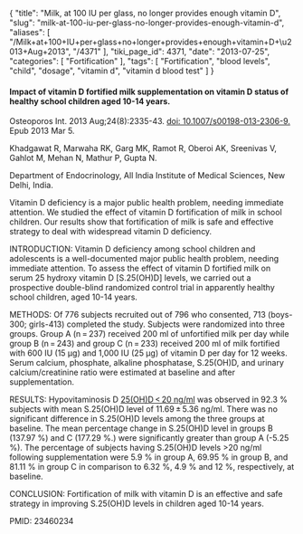{
    "title": "Milk, at 100 IU per glass, no longer provides enough vitamin D",
    "slug": "milk-at-100-iu-per-glass-no-longer-provides-enough-vitamin-d",
    "aliases": [
        "/Milk+at+100+IU+per+glass+no+longer+provides+enough+vitamin+D+\u2013+Aug+2013",
        "/4371"
    ],
    "tiki_page_id": 4371,
    "date": "2013-07-25",
    "categories": [
        "Fortification"
    ],
    "tags": [
        "Fortification",
        "blood levels",
        "child",
        "dosage",
        "vitamin d",
        "vitamin d blood test"
    ]
}


#### Impact of vitamin D fortified milk supplementation on vitamin D status of healthy school children aged 10-14 years.

Osteoporos Int. 2013 Aug;24(8):2335-43. [doi: 10.1007/s00198-013-2306-9.](https://doi.org/10.1007/s00198-013-2306-9.) Epub 2013 Mar 5.

Khadgawat R, Marwaha RK, Garg MK, Ramot R, Oberoi AK, Sreenivas V, Gahlot M, Mehan N, Mathur P, Gupta N.

Department of Endocrinology, All India Institute of Medical Sciences, New Delhi, India.

Vitamin D deficiency is a major public health problem, needing immediate attention. We studied the effect of vitamin D fortification of milk in school children. Our results show that fortification of milk is safe and effective strategy to deal with widespread vitamin D deficiency.

INTRODUCTION: Vitamin D deficiency among school children and adolescents is a well-documented major public health problem, needing immediate attention. To assess the effect of vitamin D fortified milk on serum 25 hydroxy vitamin D <span>[S.25(OH)D]</span> levels, we carried out a prospective double-blind randomized control trial in apparently healthy school children, aged 10-14 years.

METHODS: Of 776 subjects recruited out of 796 who consented, 713 (boys-300; girls-413) completed the study. Subjects were randomized into three groups. Group A (n = 237) received 200 ml of unfortified milk per day while group B (n = 243) and group C (n = 233) received 200 ml of milk fortified with 600 IU (15 μg) and 1,000 IU (25 μg) of vitamin D per day for 12 weeks. Serum calcium, phosphate, alkaline phosphatase, S.25(OH)D, and urinary calcium/creatinine ratio were estimated at baseline and after supplementation.

RESULTS: Hypovitaminosis D [25(OH)D < 20 ng/ml](25(OH)D < 20%20ng/ml) was observed in 92.3 % subjects with mean S.25(OH)D level of 11.69 ± 5.36 ng/ml. There was no significant difference in S.25(OH)D levels among the three groups at baseline. The mean percentage change in S.25(OH)D level in groups B (137.97 %) and C (177.29 %.) were significantly greater than group A (-5.25 %). The percentage of subjects having S.25(OH)D levels >20 ng/ml following supplementation were 5.9 % in group A, 69.95 % in group B, and 81.11 % in group C in comparison to 6.32 %, 4.9 % and 12 %, respectively, at baseline.

CONCLUSION: Fortification of milk with vitamin D is an effective and safe strategy in improving S.25(OH)D levels in children aged 10-14 years.

PMID:     23460234